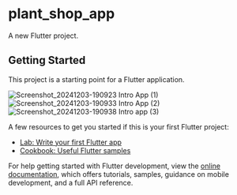 # plant_shop_app

A new Flutter project.

## Getting Started

This project is a starting point for a Flutter application.

![Screenshot_20241203-190923](https://github.com/user-attachments/assets/618aeaa1-3ddc-43fb-9399-f1d3a9b3f1e9)
        Intro App (1)
![Screenshot_20241203-190933](https://github.com/user-attachments/assets/70049622-88c2-4256-bb33-c3e113e6b627)
        Intro App (2)
![Screenshot_20241203-190938](https://github.com/user-attachments/assets/c25a763e-6fc5-4d7c-857d-d5017a2499f9)
        Intro app (3)
        
        


A few resources to get you started if this is your first Flutter project:

- [Lab: Write your first Flutter app](https://docs.flutter.dev/get-started/codelab)
- [Cookbook: Useful Flutter samples](https://docs.flutter.dev/cookbook)

For help getting started with Flutter development, view the
[online documentation](https://docs.flutter.dev/), which offers tutorials,
samples, guidance on mobile development, and a full API reference.
